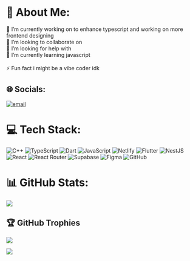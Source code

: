 # 💫 About Me:
🔭 I’m currently working on to enhance typescript and working on more frontend designing <br>👯 I’m looking to collaborate on<br>🤝 I’m looking for help with<br>🌱 I’m currently learning javascript  <br><br>⚡ Fun fact  i might be a vibe coder idk


## 🌐 Socials:
[![email](https://img.shields.io/badge/Email-D14836?logo=gmail&logoColor=white)](mailto:umairjalbani80@gmail.com) 

# 💻 Tech Stack:
![C++](https://img.shields.io/badge/c++-%2300599C.svg?style=for-the-badge&logo=c%2B%2B&logoColor=white) ![TypeScript](https://img.shields.io/badge/typescript-%23007ACC.svg?style=for-the-badge&logo=typescript&logoColor=white) ![Dart](https://img.shields.io/badge/dart-%230175C2.svg?style=for-the-badge&logo=dart&logoColor=white) ![JavaScript](https://img.shields.io/badge/javascript-%23323330.svg?style=for-the-badge&logo=javascript&logoColor=%23F7DF1E) ![Netlify](https://img.shields.io/badge/netlify-%23000000.svg?style=for-the-badge&logo=netlify&logoColor=#00C7B7) ![Flutter](https://img.shields.io/badge/Flutter-%2302569B.svg?style=for-the-badge&logo=Flutter&logoColor=white) ![NestJS](https://img.shields.io/badge/nestjs-%23E0234E.svg?style=for-the-badge&logo=nestjs&logoColor=white) ![React](https://img.shields.io/badge/react-%2320232a.svg?style=for-the-badge&logo=react&logoColor=%2361DAFB) ![React Router](https://img.shields.io/badge/React_Router-CA4245?style=for-the-badge&logo=react-router&logoColor=white) ![Supabase](https://img.shields.io/badge/Supabase-3ECF8E?style=for-the-badge&logo=supabase&logoColor=white) ![Figma](https://img.shields.io/badge/figma-%23F24E1E.svg?style=for-the-badge&logo=figma&logoColor=white) ![GitHub](https://img.shields.io/badge/github-%23121011.svg?style=for-the-badge&logo=github&logoColor=white)
# 📊 GitHub Stats:
![](https://nirzak-streak-stats.vercel.app/?user=klugumair&theme=dark&hide_border=false)<br/>

## 🏆 GitHub Trophies
![](https://github-profile-trophy.vercel.app/?username=klugumair&theme=radical&no-frame=true&no-bg=true&margin-w=4)

[![](https://visitcount.itsvg.in/api?id=klugumair&icon=0&color=0)](https://visitcount.itsvg.in)

<!-- Proudly created with GPRM ( https://gprm.itsvg.in ) -->
